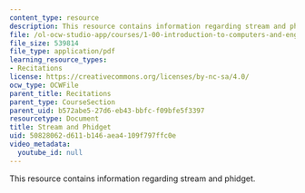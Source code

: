 ```yaml
---
content_type: resource
description: This resource contains information regarding stream and phidget.
file: /ol-ocw-studio-app/courses/1-00-introduction-to-computers-and-engineering-problem-solving-spring-2012/50828062d611b146aea4109f797ffc0e_MIT1_00S12_REC_9.pdf
file_size: 539814
file_type: application/pdf
learning_resource_types:
- Recitations
license: https://creativecommons.org/licenses/by-nc-sa/4.0/
ocw_type: OCWFile
parent_title: Recitations
parent_type: CourseSection
parent_uid: b572abe5-27d6-eb43-bbfc-f09bfe5f3397
resourcetype: Document
title: Stream and Phidget
uid: 50828062-d611-b146-aea4-109f797ffc0e
video_metadata:
  youtube_id: null
---
```

This resource contains information regarding stream and phidget.